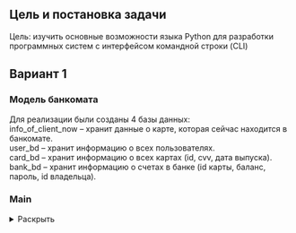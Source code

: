## Цель и постановка задачи
Цель: изучить основные возможности языка Python для разработки программных систем с интерфейсом командной строки (CLI)

## Вариант 1 
### Модель банкомата
Для реализации были созданы 4 базы данных: <br>
info_of_client_now – хранит данные о карте, которая сейчас находится в банкомате.<br>
user_bd – хранит информацию о всех пользователях.<br>
card_bd – хранит информацию о всех картах (id, cvv, дата выпуска).<br>
bank_bd – хранит информацию о счетах в банке (id карты, баланс, пароль, id владельца).<br>
### Main
<details>
<summary>Раскрыть</summary>
В main.py мы, используя библиотеку click, реализуем cli. 
Создаем группу команд cli.
 
Создаем такие команды как:
1)	авторизация <br>
![alt text](https://github.com/aleshkey/PPOIS-labs-spring-2023/blob/lw1/LR1/images/main/authorization.jpg)<br>
2)	пополнение баланса<br>
 ![alt text](https://github.com/aleshkey/PPOIS-labs-spring-2023/blob/lw1/LR1/images/main/add_money.jpg)<br>
3)	снятие денег<br>
 ![alt text](https://github.com/aleshkey/PPOIS-labs-spring-2023/blob/lw1/LR1/images/main/withdraw.jpg)<br>
4)	перевод на другую карту<br>
 ![alt text](https://github.com/aleshkey/PPOIS-labs-spring-2023/blob/lw1/LR1/images/main/transfer.jpg)<br>
5)	получение баланса<br>
 ![alt text](https://github.com/aleshkey/PPOIS-labs-spring-2023/blob/lw1/LR1/images/main/balance.jpg)<br>
6)	перевод на телефонный номер<br>
 ![alt text](https://github.com/aleshkey/PPOIS-labs-spring-2023/blob/lw1/LR1/images/main/transfer_to_phone.jpg)<br>
7)	регистрация новой карты<br>
 ![alt text](https://github.com/aleshkey/PPOIS-labs-spring-2023/blob/lw1/LR1/images/main/register.jpg)<br>
Потом добавляем  все команды в группу<br>
 ![alt text](https://github.com/aleshkey/PPOIS-labs-spring-2023/blob/lw1/LR1/images/main/add_to_group.jpg)<br>
И main-функция<br>
 ![alt text](https://github.com/aleshkey/PPOIS-labs-spring-2023/blob/lw1/LR1/images/main/main.jpg)<br>
</details>